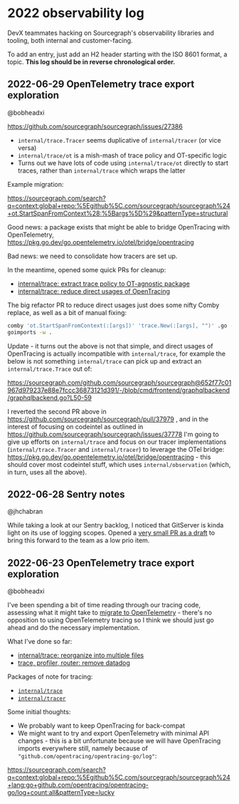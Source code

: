 # 2022 observability log

DevX teammates hacking on Sourcegraph's observability libraries and tooling, both internal and customer-facing.

To add an entry, just add an H2 header starting with the ISO 8601 format, a topic.
**This log should be in reverse chronological order.**

## 2022-06-29 OpenTelemetry trace export exploration

@bobheadxi

https://github.com/sourcegraph/sourcegraph/issues/27386

- `internal/trace.Tracer` seems duplicative of `internal/tracer` (or vice versa)
- `internal/trace/ot` is a mish-mash of trace policy and OT-specific logic
- Turns out we have lots of code using `internal/trace/ot` directly to start traces, rather than `internal/trace` which wraps the latter

Example migration:

https://sourcegraph.com/search?q=context:global+repo:%5Egithub%5C.com/sourcegraph/sourcegraph%24+ot.StartSpanFromContext%28:%5Bargs%5D%29&patternType=structural

Good news: a package exists that might be able to bridge OpenTracing with OpenTelemetry, https://pkg.go.dev/go.opentelemetry.io/otel/bridge/opentracing

Bad news: we need to consolidate how tracers are set up.

In the meantime, opened some quick PRs for cleanup:

- [internal/trace: extract trace policy to OT-agnostic package](https://github.com/sourcegraph/sourcegraph/pull/37962)
- [internal/trace: reduce direct usages of OpenTracing](https://github.com/sourcegraph/sourcegraph/pull/37963)

The big refactor PR to reduce direct usages just does some nifty Comby replace, as well as a bit of manual fixing:

```sh
comby 'ot.StartSpanFromContext(:[args])' 'trace.New(:[args], "")' .go -in-place
goimports -w .
```

Update - it turns out the above is not that simple, and direct usages of OpenTracing is actually incompatible with `internal/trace`, for example the below is not something `internal/trace` can pick up and extract an `internal/trace.Trace` out of:

https://sourcegraph.com/github.com/sourcegraph/sourcegraph@652f77c01967d979237e88e7fccc36873121d391/-/blob/cmd/frontend/graphqlbackend/graphqlbackend.go?L50-59

I reverted the second PR above in https://github.com/sourcegraph/sourcegraph/pull/37979 , and in the interest of focusing on codeintel as outlined in https://github.com/sourcegraph/sourcegraph/issues/37778 I'm going to give up efforts on `internal/trace` and focus on our tracer implementations (`internal/trace.Tracer` and `internal/tracer`) to leverage the OTel bridge: https://pkg.go.dev/go.opentelemetry.io/otel/bridge/opentracing - this should cover most codeintel stuff, which uses `internal/observation` (which, in turn, uses all the above).

## 2022-06-28 Sentry notes

@jhchabran

While taking a look at our Sentry backlog, I noticed that GitServer is kinda light on its use of logging scopes. Opened a [very small PR as a draft](https://github.com/sourcegraph/sourcegraph/pull/37830) to bring this forward to the team as a low prio item. 

## 2022-06-23 OpenTelemetry trace export exploration

@bobheadxi

I've been spending a bit of time reading through our tracing code, assessing what it might take to [migrate to OpenTelemetry](https://github.com/sourcegraph/sourcegraph/issues/27386) - there's no opposition to using OpenTelemetry tracing so I think we should just go ahead and do the necessary implementation.

What I've done so far:

- [internal/trace: reorganize into multiple files](https://github.com/sourcegraph/sourcegraph/pull/37587)
- [trace, profiler, router: remove datadog](https://github.com/sourcegraph/sourcegraph/pull/37654)

Packages of note for tracing:

- [`internal/trace`](https://sourcegraph.com/github.com/sourcegraph/sourcegraph/-/tree/internal/trace)
- [`internal/tracer`](https://sourcegraph.com/github.com/sourcegraph/sourcegraph/-/tree/internal/tracer)

Some initial thoughts:

- We probably want to keep OpenTracing for back-compat
- We might want to try and export OpenTelemetry with minimal API changes - this is a bit unfortunate because we will have OpenTracing imports everywhere still, namely because of `"github.com/opentracing/opentracing-go/log"`:

https://sourcegraph.com/search?q=context:global+repo:%5Egithub%5C.com/sourcegraph/sourcegraph%24+lang:go+github.com/opentracing/opentracing-go/log+count:all&patternType=lucky
